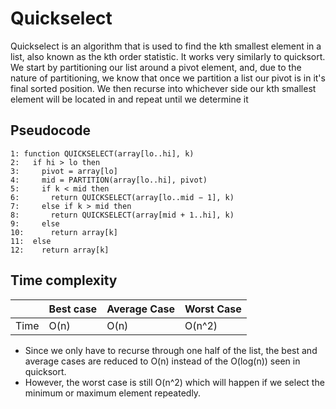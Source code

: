 # Quickselect
Quickselect is an algorithm that is used to find the kth smallest element in a list, also known as the kth order statistic. It works very similarly to quicksort. We start by partitioning our list around a pivot element, and, due to the nature of partitioning, we know that once we partition a list our pivot is in it's final sorted position. We then recurse into whichever side our kth smallest element will be located in and repeat until we determine it

## Pseudocode
```
1: function QUICKSELECT(array[lo..hi], k)
2:   if hi > lo then
3:     pivot = array[lo]
4:     mid = PARTITION(array[lo..hi], pivot)
5:     if k < mid then
6:       return QUICKSELECT(array[lo..mid − 1], k)
7:     else if k > mid then
8:       return QUICKSELECT(array[mid + 1..hi], k)
9:     else
10:      return array[k]
11:  else
12:    return array[k]

```

## Time complexity
|     |Best case|Average Case|Worst Case|
|---  |---------|------------|----------|
| Time |O(n)|O(n)|O(n^2)|
- Since we only have to recurse through one half of the list, the best and average cases are reduced to O(n) instead of the O(log(n)) seen in quicksort.
- However, the worst case is still O(n^2) which will happen if we select the minimum or maximum element repeatedly.
